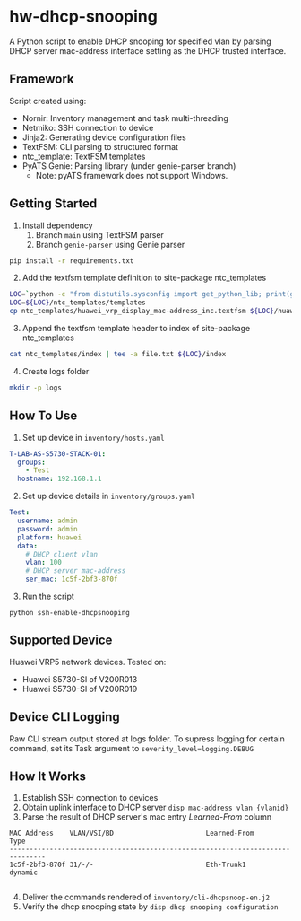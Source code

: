 # hw-dhcp-snooping
A Python script to enable DHCP snooping for specified vlan by parsing DHCP server mac-address interface setting as the DHCP trusted interface.

## Framework
Script created using:
* Nornir: Inventory management and task multi-threading
* Netmiko: SSH connection to device
* Jinja2: Generating device configuration files
* TextFSM: CLI parsing to structured format
* ntc_template: TextFSM templates
* PyATS Genie: Parsing library (under genie-parser branch)
  * Note: pyATS framework does not support Windows.

## Getting Started
1. Install dependency
   1. Branch `main` using TextFSM parser
   2. Branch `genie-parser` using Genie parser
```sh
pip install -r requirements.txt
```
2. Add the textfsm template definition to site-package ntc_templates
```sh
LOC=`python -c "from distutils.sysconfig import get_python_lib; print(get_python_lib())"`
LOC=${LOC}/ntc_templates/templates
cp ntc_templates/huawei_vrp_display_mac-address_inc.textfsm ${LOC}/huawei_vrp_display_mac-address_inc.textfsm
```
3. Append the textfsm template header to index of site-package ntc_templates
```sh
cat ntc_templates/index | tee -a file.txt ${LOC}/index
```
4. Create logs folder
```sh
mkdir -p logs
```

## How To Use
1. Set up device in `inventory/hosts.yaml`
```yaml
T-LAB-AS-S5730-STACK-01:
  groups:
    - Test
  hostname: 192.168.1.1
```
2. Set up device details in `inventory/groups.yaml`
```yaml
Test:
  username: admin
  password: admin
  platform: huawei
  data:
    # DHCP client vlan
    vlan: 100
    # DHCP server mac-address
    ser_mac: 1c5f-2bf3-870f
```
3. Run the script
```
python ssh-enable-dhcpsnooping
```

## Supported Device
Huawei VRP5 network devices. Tested on:
* Huawei S5730-SI of V200R013
* Huawei S5730-SI of V200R019

## Device CLI Logging
Raw CLI stream output stored at logs folder.
To supress logging for certain command, set its Task argument to `severity_level=logging.DEBUG`

## How It Works
1. Establish SSH connection to devices
2. Obtain uplink interface to DHCP server `disp mac-address vlan {vlanid}`
3. Parse the result of DHCP server's mac entry *Learned-From* column
```
MAC Address    VLAN/VSI/BD                       Learned-From        Type      
-------------------------------------------------------------------------------
1c5f-2bf3-870f 31/-/-                            Eth-Trunk1          dynamic   
 
```
4. Deliver the commands rendered of `inventory/cli-dhcpsnoop-en.j2`
5. Verify the dhcp snooping state by `disp dhcp snooping configuration`
